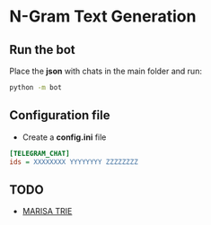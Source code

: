 # N-Gram Text Generation

## Run the bot

Place the **json** with chats in the main folder and run:

```bash
python -m bot
```

## Configuration file

- Create a **config.ini** file

```ini
[TELEGRAM_CHAT]
ids = XXXXXXXX YYYYYYYY ZZZZZZZZ
```

## TODO

- [MARISA TRIE](https://marisa-trie.readthedocs.io/en/latest/)

